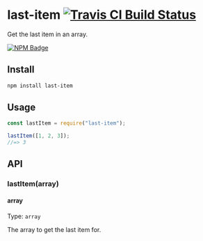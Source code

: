 # last-item [![Travis CI Build Status](https://img.shields.io/travis/com/Richienb/last-item/master.svg?style=for-the-badge)](https://travis-ci.com/Richienb/last-item)

Get the last item in an array.

[![NPM Badge](https://nodei.co/npm/last-item.png)](https://npmjs.com/package/last-item)

## Install

```sh
npm install last-item
```

## Usage

```js
const lastItem = require("last-item");

lastItem([1, 2, 3]);
//=> 3
```

## API

### lastItem(array)

#### array

Type: `array`

The array to get the last item for.
